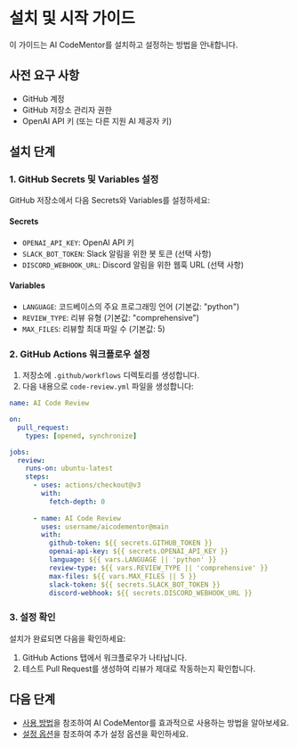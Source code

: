# 설치 및 시작 가이드

이 가이드는 AI CodeMentor를 설치하고 설정하는 방법을 안내합니다.

## 사전 요구 사항

- GitHub 계정
- GitHub 저장소 관리자 권한
- OpenAI API 키 (또는 다른 지원 AI 제공자 키)

## 설치 단계

### 1. GitHub Secrets 및 Variables 설정

GitHub 저장소에서 다음 Secrets와 Variables를 설정하세요:

#### Secrets
- `OPENAI_API_KEY`: OpenAI API 키
- `SLACK_BOT_TOKEN`: Slack 알림을 위한 봇 토큰 (선택 사항)
- `DISCORD_WEBHOOK_URL`: Discord 알림을 위한 웹훅 URL (선택 사항)

#### Variables
- `LANGUAGE`: 코드베이스의 주요 프로그래밍 언어 (기본값: "python")
- `REVIEW_TYPE`: 리뷰 유형 (기본값: "comprehensive")
- `MAX_FILES`: 리뷰할 최대 파일 수 (기본값: 5)

### 2. GitHub Actions 워크플로우 설정

1. 저장소에 `.github/workflows` 디렉토리를 생성합니다.
2. 다음 내용으로 `code-review.yml` 파일을 생성합니다:

```yaml
name: AI Code Review

on:
  pull_request:
    types: [opened, synchronize]

jobs:
  review:
    runs-on: ubuntu-latest
    steps:
      - uses: actions/checkout@v3
        with:
          fetch-depth: 0
      
      - name: AI Code Review
        uses: username/aicodementor@main
        with:
          github-token: ${{ secrets.GITHUB_TOKEN }}
          openai-api-key: ${{ secrets.OPENAI_API_KEY }}
          language: ${{ vars.LANGUAGE || 'python' }}
          review-type: ${{ vars.REVIEW_TYPE || 'comprehensive' }}
          max-files: ${{ vars.MAX_FILES || 5 }}
          slack-token: ${{ secrets.SLACK_BOT_TOKEN }}
          discord-webhook: ${{ secrets.DISCORD_WEBHOOK_URL }}
```

### 3. 설정 확인

설치가 완료되면 다음을 확인하세요:

1. GitHub Actions 탭에서 워크플로우가 나타납니다.
2. 테스트 Pull Request를 생성하여 리뷰가 제대로 작동하는지 확인합니다.

## 다음 단계

- [사용 방법](usage.md)을 참조하여 AI CodeMentor를 효과적으로 사용하는 방법을 알아보세요.
- [설정 옵션](configuration.md)을 참조하여 추가 설정 옵션을 확인하세요. 